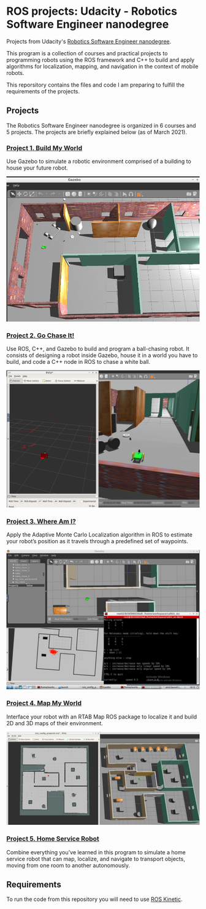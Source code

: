 # ROS projects: Udacity - Robotics Software Engineer nanodegree
Projects from Udacity's [Robotics Software Engineer nanodegree](https://www.udacity.com/course/robotics-software-engineer--nd209).

This program is a collection of courses and practical projects to programming robots using the ROS framework and C++ to build and apply algorithms for localization, mapping, and navigation in the context of mobile robots. 

This reporsitory contains the files and code I am preparing to fulfill the requirements of the projects.

## Projects
The Robotics Software Engineer nanodegree is organized in 6 courses and 5 projects. The projects are briefly explained below (as of March 2021).

### [Project 1. Build My World](/Project_1)
Use Gazebo to simulate a robotic environment comprised of a building to house your future robot. 

![Screenshot_Gazebo](Project_1/Screenshot_Gazebo.png)

### [Project 2. Go Chase It!](/Project_2)
Use ROS, C++, and Gazebo to build and program a ball-chasing robot. It consists of designing a robot inside Gazebo, house it in a world you have to build, 
and code a C++ node in ROS to chase a white ball.

![Screenshot_RViz_and_Gazebo](Project_2/Screenshot_RViz_and_Gazebo.png)

### [Project 3. Where Am I?](/Project_3)
Apply the Adaptive Monte Carlo Localization algorithm in ROS to estimate your robot’s position as it travels through a predefined set of waypoints. 

![Screenshot_AMCL](Project_3/screenshots/screenshot5.png)

### [Project 4. Map My World](/Project_4)
Interface your robot with an RTAB Map ROS package to localize it and build 2D and 3D maps of their environment. 

![Screenshot RTAB SLAM](Project_4/screenshots/viz_and_gazebo_3.png)

### [Project 5. Home Service Robot](/Project_5)
Combine everything you’ve learned in this program to simulate a home service robot that can map, localize, and navigate to transport objects, moving from one room to another autonomously. 

## Requirements
To run the code from this repository you will need to use [ROS Kinetic](http://wiki.ros.org/kinetic).
